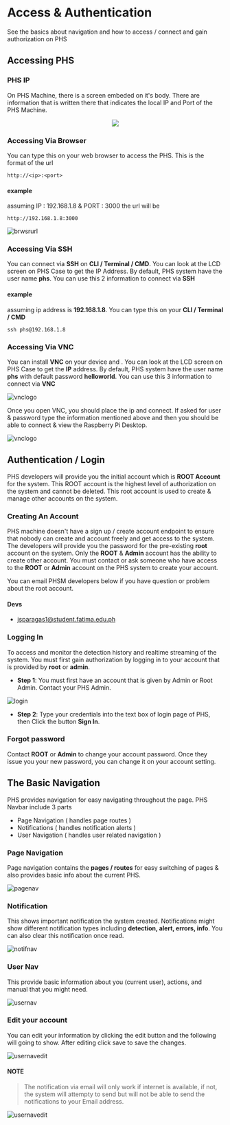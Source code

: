 # Access & Authentication
See the basics about navigation and how to access / connect and gain authorization on PHS

## Accessing PHS

### PHS IP

On PHS Machine, there is a screen embeded on it's body. There are information that is written there that indicates the local IP and Port of the PHS Machine.

<center>
   <img src="https://senpai-coders.github.io/CAPSTONE-PHS-Machine/_media/phs_box.png">
</center>

### Accessing Via Browser

You can type this on your web browser to access the PHS. This is the format of the url

```
http://<ip>:<port>
```

#### example
assuming IP : 192.168.1.8 & PORT : 3000 the url will be

```
http://192.168.1.8:3000
```

![brwsrurl](_media/browser_url.png)

### Accessing Via SSH

You can connect via **SSH** on **CLI / Terminal / CMD**. You can look at the LCD screen on PHS Case to get the IP Address. By default, PHS system have the user name **phs**. You can use this 2 information to connect via **SSH**

#### example

assuming ip address is **192.168.1.8**. You can type this on your **CLI / Terminal / CMD**

```
ssh phs@192.168.1.8
```

### Accessing Via VNC

You can install **VNC** on your device and . You can look at the LCD screen on PHS Case to get the **IP** address. By default, PHS system have the user name **phs** with default password **helloworld**. You can use this 3 information to connect via **VNC**

![vnclogo](_media/vnclogo.png)

Once you open VNC, you should place the ip and connect. If asked for user & password type the information mentioned above and then you should be able to connect & view the Raspberry Pi Desktop.

![vnclogo](_media/vncconnect.png)


## Authentication / Login
PHS developers will provide you the initial account which is **ROOT Account** for the system. This ROOT account is the highest level of authorization on the system and cannot be deleted. This root account is used to create & manage other accounts on the system.

### Creating An Account

PHS machine doesn't have a sign up / create account endpoint to ensure that nobody can create and account freely and get access to the system. The developers will provide you the password for the pre-existing **root** account on the system. Only the **ROOT** & **Admin** account has the ability to create other account. You must contact or ask someone who have access to the **ROOT** or **Admin** account on the PHS system to create your account. 

You can email PHSM developers below if you have question or problem about the root account.

#### Devs
- jsparagas1@student.fatima.edu.ph

### Logging In
To access and monitor the detection history and realtime streaming of the system. You must first gain authorization by logging in to your account that is provided by **root** or **admin**. 

- **Step 1**: You must first have an account that is given by Admin or Root Admin. Contact your PHS Admin.

![login](_media/page_login.png)

- **Step 2**: Type your credentials into the text box of login page of PHS,
 then Click the button **Sign In**.

### Forgot password

Contact **ROOT** or **Admin** to change your account password. Once they issue you your new password, you can change it on your account setting.

## The Basic Navigation
PHS provides navigation for easy navigating throughout the page. PHS Navbar include 3 parts

- Page Navigation ( handles page routes )
- Notifications ( handles notification alerts )
- User Navigation ( handles user related navigation )

### Page Navigation
Page navigation contains the **pages / routes** for easy switching of pages & also provides basic info about the current PHS.

![pagenav](_media/nav_page.png)

### Notification
This shows important notification the system created. Notifications might show different notification types including **detection, alert, errors, info**. You can also clear this notification once read.

![notifnav](_media/nav_notification.png)

### User Nav
This provide basic information about you (current user), actions, and manual that you might need.

![usernav](_media/nav_account.png)

### Edit your account
You can edit your information by clicking the edit button and the following will going to show. After editing click save to save the changes.

![usernavedit](_media/nav_account_edit.png)

#### NOTE
> The notification via email will only work if internet is available, if not, the system will attempty to send but will not be able to send the notifications to your Email address. 

![usernavedit](_media/nav_edit_email.png)









